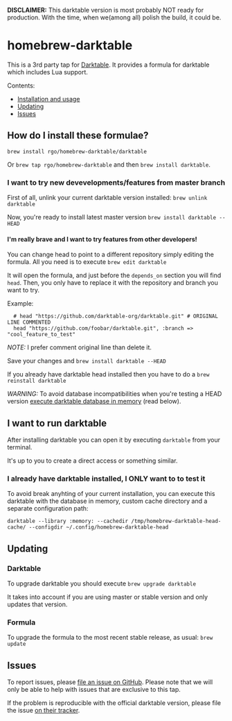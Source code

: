 **DISCLAIMER:** This darktable version is most probably NOT ready for production. With the time, when we(among all) polish the build, it could be.

# homebrew-darktable

This is a 3rd party tap for [Darktable](http://darktable.org/). It provides a formula for darktable which includes Lua support.

Contents:

* [Installation and usage](#how-do-i-install-these-formulae)
* [Updating](#updating)
* [Issues](#issues)


## How do I install these formulae?

`brew install rgo/homebrew-darktable/darktable`

Or `brew tap rgo/homebrew-darktable` and then `brew install darktable`.


### I want to try new devevelopments/features from master branch

First of all, unlink your current darktable version installed: `brew unlink darktable`

Now, you're ready to install latest master version `brew install darktable --HEAD`


#### I'm really brave and I want to try features from other developers!

You can change head to point to a different repository simply editing the formula.
All you need is to execute `brew edit darktable`

It will open the formula, and just before the `depends_on` section you will find `head`.
Then, you only have to replace it with the repository and branch you want to try.

Example:

```
  # head "https://github.com/darktable-org/darktable.git" # ORIGINAL LINE COMMENTED
  head "https://github.com/foobar/darktable.git", :branch => "cool_feature_to_test"
```
_NOTE:_ I prefer comment original line than delete it.

Save your changes and `brew install darktable --HEAD`

If you already have darktable head installed then you have to do a `brew reinstall darktable`


*WARNING:* To avoid database incompatibilities when you're testing a HEAD version [execute darktable database in memory](#i-already-have-it-installed-but-i-want-to-to-test-it) (read below).


## I want to run darktable

After installing darktable you can open it by executing `darktable` from your terminal.

It's up to you to create a direct access or something similar.


### I already have darktable installed, I ONLY want to to test it

To avoid break anyhting of your current installation, you can execute this darktable with the database in memory, custom cache directory and a separate configuration path:

```
darktable --library :memory: --cachedir /tmp/homebrew-darktable-head-cache/ --configdir ~/.config/homebrew-darktable-head
```


## Updating

### Darktable

To upgrade darktable you should execute `brew upgrade darktable`

It takes into account if you are using master or stable version and only updates that version.


### Formula

To upgrade the formula to the most recent stable release, as usual: `brew update`


## Issues

To report issues, please [file an issue on GitHub](https://github.com/rgo/homebrew-darktable/issues).
Please note that we will only be able to help with issues that are exclusive to this tap.

If the problem is reproducible with the official darktable version, please file the issue [on their tracker](https://github.com/darktable-org/darktable/issues).
